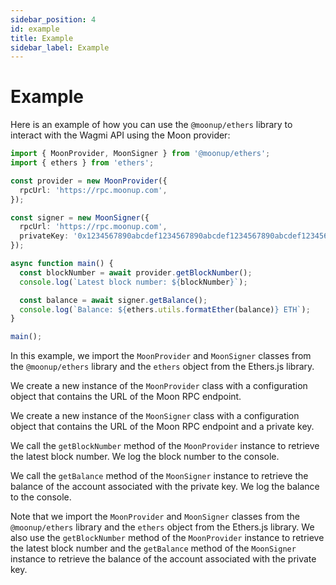```yaml
---
sidebar_position: 4
id: example 
title: Example 
sidebar_label: Example 
---
```


# Example

Here is an example of how you can use the `@moonup/ethers` library to interact with the Wagmi API using the Moon provider:

```typescript
import { MoonProvider, MoonSigner } from '@moonup/ethers';
import { ethers } from 'ethers';

const provider = new MoonProvider({
  rpcUrl: 'https://rpc.moonup.com',
});

const signer = new MoonSigner({
  rpcUrl: 'https://rpc.moonup.com',
  privateKey: '0x1234567890abcdef1234567890abcdef1234567890abcdef1234567890abcdef',
});

async function main() {
  const blockNumber = await provider.getBlockNumber();
  console.log(`Latest block number: ${blockNumber}`);

  const balance = await signer.getBalance();
  console.log(`Balance: ${ethers.utils.formatEther(balance)} ETH`);
}

main();
```

In this example, we import the `MoonProvider` and `MoonSigner` classes from the `@moonup/ethers` library and the `ethers` object from the Ethers.js library.

We create a new instance of the `MoonProvider` class with a configuration object that contains the URL of the Moon RPC endpoint.

We create a new instance of the `MoonSigner` class with a configuration object that contains the URL of the Moon RPC endpoint and a private key.

We call the `getBlockNumber` method of the `MoonProvider` instance to retrieve the latest block number. We log the block number to the console.

We call the `getBalance` method of the `MoonSigner` instance to retrieve the balance of the account associated with the private key. We log the balance to the console.

Note that we import the `MoonProvider` and `MoonSigner` classes from the `@moonup/ethers` library and the `ethers` object from the Ethers.js library. We also use the `getBlockNumber` method of the `MoonProvider` instance to retrieve the latest block number and the `getBalance` method of the `MoonSigner` instance to retrieve the balance of the account associated with the private key.
